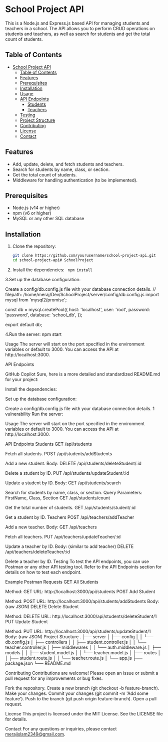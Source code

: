 # School Project API

This is a Node.js and Express.js based API for managing students and teachers in a school. The API allows you to perform CRUD operations on students and teachers, as well as search for students and get the total count of students.

## Table of Contents

- [School Project API](#school-project-api)
  - [Table of Contents](#table-of-contents)
  - [Features](#features)
  - [Prerequisites](#prerequisites)
  - [Installation](#installation)
  - [Usage](#usage)
  - [API Endpoints](#api-endpoints)
    - [Students](#students)
    - [Teachers](#teachers)
  - [Testing](#testing)
  - [Project Structure](#project-structure)
  - [Contributing](#contributing)
  - [License](#license)
  - [Contact](#contact)

## Features

- Add, update, delete, and fetch students and teachers.
- Search for students by name, class, or section.
- Get the total count of students.
- Middleware for handling authentication (to be implemented).

## Prerequisites

- Node.js (v14 or higher)
- npm (v6 or higher)
- MySQL or any other SQL database

## Installation

1. Clone the repository:
   ```bash
   git clone https://github.com/yourusername/school-project-api.git
   cd school-project-api# SchoolProject
   ```
2. Install the dependencies:
   `
npm install`

3.Set up the database configuration:

Create a config/db.config.js file with your database connection details.
// filepath: /home/meraj/Dev/SchoolProject/server/config/db.config.js
import mysql from 'mysql2/promise';

const db = mysql.createPool({
host: 'localhost',
user: 'root',
password: 'password',
database: 'school_db',
});

export default db;

4.Run the server:
npm start

Usage
The server will start on the port specified in the environment variables or default to 3000. You can access the API at http://localhost:3000.

API Endpoints

GitHub Copilot
Sure, here is a more detailed and standardized README.md for your project:

Install the dependencies:

Set up the database configuration:

Create a config/db.config.js file with your database connection details.
1 vulnerability
Run the server:

Usage
The server will start on the port specified in the environment variables or default to 3000. You can access the API at http://localhost:3000.

API Endpoints
Students
GET /api/students

Fetch all students.
POST /api/students/addStudents

Add a new student.
Body:
DELETE /api/students/deleteStudent/:id

Delete a student by ID.
PUT /api/students/updateStudent/:id

Update a student by ID.
Body:
GET /api/students/search

Search for students by name, class, or section.
Query Parameters: FirstName, Class, Section
GET /api/students/count

Get the total number of students.
GET /api/students/student/:id

Get a student by ID.
Teachers
POST /api/teachers/addTeacher

Add a new teacher.
Body:
GET /api/teachers

Fetch all teachers.
PUT /api/teachers/updateTeacher/:id

Update a teacher by ID.
Body: (similar to add teacher)
DELETE /api/teachers/deleteTeacher/:id

Delete a teacher by ID.
Testing
To test the API endpoints, you can use Postman or any other API testing tool. Refer to the API Endpoints section for details on how to test each endpoint.

Example Postman Requests
GET All Students

Method: GET
URL: http://localhost:3000/api/students
POST Add Student

Method: POST
URL: http://localhost:3000/api/students/addStudents
Body: (raw JSON)
DELETE Delete Student

Method: DELETE
URL: http://localhost:3000/api/students/deleteStudent/1
PUT Update Student

Method: PUT
URL: http://localhost:3000/api/students/updateStudent/1
Body: (raw JSON)
Project Structure
.
├── server
│ ├── config
│ │ └── db.config.js
│ ├── controllers
│ │ ├── student.controller.js
│ │ └── teacher.controller.js
│ ├── middlewares
│ │ └── auth.middleware.js
│ ├── models
│ │ ├── student.model.js
│ │ └── teacher.model.js
│ ├── routes
│ │ ├── student.route.js
│ │ └── teacher.route.js
│ └── app.js
├── package.json
└── README.md

Contributing
Contributions are welcome! Please open an issue or submit a pull request for any improvements or bug fixes.

Fork the repository.
Create a new branch (git checkout -b feature-branch).
Make your changes.
Commit your changes (git commit -m 'Add some feature').
Push to the branch (git push origin feature-branch).
Open a pull request.

License
This project is licensed under the MIT License. See the LICENSE file for details.

Contact
For any questions or inquiries, please contact merajislam2349@gmail.com.



